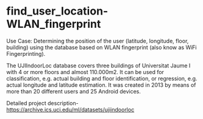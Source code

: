# find_user_location-WLAN_fingerprint

Use Case:
Determining the position of the user (latitude, longitude, floor, building) using the database based on WLAN fingerprint (also know as WiFi Fingerprinting).

The UJIIndoorLoc database covers three buildings of Universitat Jaume I with 4 or more floors and almost 110.000m2. It can be used for classification, e.g. actual building and floor identification, or regression, e.g. actual longitude and latitude estimation. It was created in 2013 by means of more than 20 different users and 25 Android devices.

Detailed project description- https://archive.ics.uci.edu/ml/datasets/ujiindoorloc
